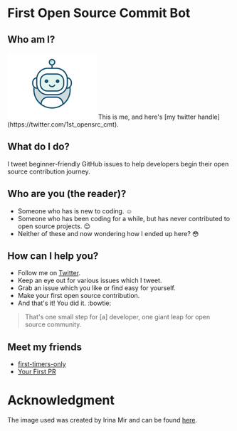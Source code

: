 # First Open Source Commit Bot

## Who am I?
<img src="bot-animate.gif" alt="Bot Says Hi" width="200" height="150"/>
This is me, and here's [my twitter handle](https://twitter.com/1st_opensrc_cmt).

## What do I do?
I tweet beginner-friendly GitHub issues to help developers begin their open source contribution
journey.

## Who are you (the reader)?
* Someone who has is new to coding. :relaxed:
* Someone who has been coding for a while, but has never contributed to open source projects. :relieved:
* Neither of these and now wondering how I ended up here? :flushed:

## How can I help you?
* Follow me on [Twitter](https://twitter.com/1st_opensrc_cmt).
* Keep an eye out for various issues which I tweet.
* Grab an issue which you like or find easy for yourself.
* Make your first open source contribution.
* And that's it! You did it. :bowtie:

> That's one small step for [a] developer, one giant leap for open source community.

## Meet my friends
* [first-timers-only](https://twitter.com/first_tmrs_only)
* [Your First PR](https://twitter.com/yourfirstpr)

# Acknowledgment
The image used was created by Irina Mir and can be found 
[here](https://dribbble.com/shots/4082720-Bot-Icon#shot-description).
